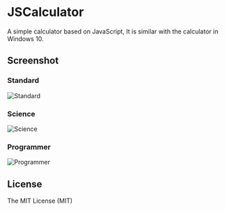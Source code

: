 # JSCalculator

A simple calculator based on JavaScript, It is similar with the calculator in Windows 10.

## Screenshot

### Standard

![Standard](https://raw.githubusercontent.com/wiki/jiangxincode/JSCalculator/standard.png)

### Science

![Science](https://raw.githubusercontent.com/wiki/jiangxincode/JSCalculator/science.png)

### Programmer

![Programmer](https://raw.githubusercontent.com/wiki/jiangxincode/JSCalculator/programmer.png)

## License

The MIT License (MIT)